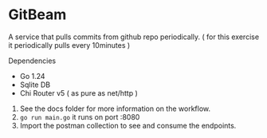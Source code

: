 # GitBeam


A service that pulls commits from github repo periodically. ( for this exercise it periodically pulls every 10minutes )

Dependencies
- Go 1.24
- Sqlite DB
- Chi Router v5 ( as pure as net/http )


1. See the docs folder for more information on the workflow.
2. `go run main.go` it runs on port :8080
3.  Import the postman collection to see and consume the endpoints.


